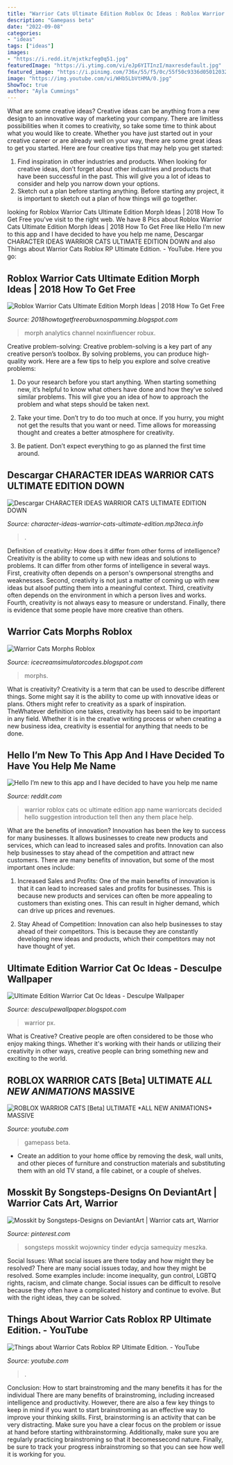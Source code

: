 ```yaml
---
title: "Warrior Cats Ultimate Edition Roblox Oc Ideas : Roblox Warrior Cats [beta] Ultimate *all New Animations* Massive"
description: "Gamepass beta"
date: "2022-09-08"
categories:
- "ideas"
tags: ["ideas"]
images:
- "https://i.redd.it/mjxtkzfeg0q51.jpg"
featuredImage: "https://i.ytimg.com/vi/eJp6YITInzI/maxresdefault.jpg"
featured_image: "https://i.pinimg.com/736x/55/f5/0c/55f50c9336d05012032e3fad6cc26155.jpg"
image: "https://img.youtube.com/vi/WHb5LbVtHMA/0.jpg"
ShowToc: true
author: "Ayla Cummings"
---
```



What are some creative ideas?
Creative ideas can be anything from a new design to an innovative way of marketing your company. There are limitless possibilities when it comes to creativity, so take some time to think about what you would like to create. Whether you have just started out in your creative career or are already well on your way, there are some great ideas to get you started. Here are four creative tips that may help you get started: 
1. Find inspiration in other industries and products. When looking for creative ideas, don’t forget about other industries and products that have been successful in the past. This will give you a lot of ideas to consider and help you narrow down your options. 
2. Sketch out a plan before starting anything. Before starting any project, it is important to sketch out a plan of how things will go together.

	

		
looking for Roblox Warrior Cats Ultimate Edition Morph Ideas | 2018 How To Get Free you've visit to the right web. We have 8 Pics about Roblox Warrior Cats Ultimate Edition Morph Ideas | 2018 How To Get Free like Hello I’m new to this app and I have decided to have you help me name, Descargar CHARACTER IDEAS WARRIOR CATS ULTIMATE EDITION DOWN and also Things about Warrior Cats Roblox RP Ultimate Edition. - YouTube. Here you go:
		
    
## Roblox Warrior Cats Ultimate Edition Morph Ideas | 2018 How To Get Free

<img loading=lazy src="https://i.ytimg.com/vi/eJp6YITInzI/maxresdefault.jpg" onerror="this.onerror=null;this.src='https://tse3.mm.bing.net/th?id=OIP.v0Ao6L4rJ5Zmgumyd4KVHwHaEK&amp;pid=15.1';" alt="Roblox Warrior Cats Ultimate Edition Morph Ideas | 2018 How To Get Free">

_Source: 2018howtogetfreerobuxnospamming.blogspot.com_

>morph analytics channel noxinfluencer robux. 

	

Creative problem-solving:
Creative problem-solving is a key part of any creative person’s toolbox. By solving problems, you can produce high-quality work. Here are a few tips to help you explore and solve creative problems:
1) Do your research before you start anything. When starting something new, it’s helpful to know what others have done and how they’ve solved similar problems. This will give you an idea of how to approach the problem and what steps should be taken next.

2) Take your time. Don’t try to do too much at once. If you hurry, you might not get the results that you want or need. Time allows for moreassing thought and creates a better atmosphere for creativity.

3) Be patient. Don’t expect everything to go as planned the first time around.

    
## Descargar CHARACTER IDEAS WARRIOR CATS ULTIMATE EDITION DOWN

<img loading=lazy src="https://img.youtube.com/vi/WHb5LbVtHMA/0.jpg" onerror="this.onerror=null;this.src='https://tse3.mm.bing.net/th?id=OIP.jR8Pd8_QY967EvdQW2luQwHaFj&amp;pid=15.1';" alt="Descargar CHARACTER IDEAS WARRIOR CATS ULTIMATE EDITION DOWN">

_Source: character-ideas-warrior-cats-ultimate-edition.mp3teca.info_

>. 

	

Definition of creativity: How does it differ from other forms of intelligence?
Creativity is the ability to come up with new ideas and solutions to problems. It can differ from other forms of intelligence in several ways. First, creativity often depends on a person's ownpersonal strengths and weaknesses. Second, creativity is not just a matter of coming up with new ideas but alsoof putting them into a meaningful context. Third, creativity often depends on the environment in which a person lives and works. Fourth, creativity is not always easy to measure or understand. Finally, there is evidence that some people have more creative than others.

    
## Warrior Cats Morphs Roblox

<img loading=lazy src="https://lh5.googleusercontent.com/proxy/ekagkxMymmkpRWUa6EXna688rdZyRvrAgCHS5685Hr1AN64Txank2g9RyZ5Foli0M6SrsVr2HBcHqc7UwDzJp6wlKj07NXe0pQtFPHx99AyMXXgjlwfyLd9ULwyOvb0956xuw_YfkKijbhGvA0h33ZigbmHurT-MvioLff3NWQLnV88pZT3YcDS06Slp2bVSoqBj8FEqwf-gR9s=w1200-h630-p-k-no-nu" onerror="this.onerror=null;this.src='https://tse2.mm.bing.net/th?id=OIP.vfDCoSBdRhUTt3Z1qwSdYQHaFj&amp;pid=15.1';" alt="Warrior Cats Morphs Roblox">

_Source: icecreamsimulatorcodes.blogspot.com_

>morphs. 

	

What is creativity?
Creativity is a term that can be used to describe different things. Some might say it is the ability to come up with innovative ideas or plans. Others might refer to creativity as a spark of inspiration. TheWhatever definition one takes, creativity has been said to be important in any field. Whether it is in the creative writing process or when creating a new business idea, creativity is essential for anything that needs to be done.

    
## Hello I’m New To This App And I Have Decided To Have You Help Me Name

<img loading=lazy src="https://i.redd.it/mjxtkzfeg0q51.jpg" onerror="this.onerror=null;this.src='https://tse2.mm.bing.net/th?id=OIP.7oro1g3MxugArnIJ_-uHTwHaFj&amp;pid=15.1';" alt="Hello I’m new to this app and I have decided to have you help me name">

_Source: reddit.com_

>warrior roblox cats oc ultimate edition app name warriorcats decided hello suggestion introduction tell then any them place help. 

	

What are the benefits of innovation?
Innovation has been the key to success for many businesses. It allows businesses to create new products and services, which can lead to increased sales and profits. Innovation can also help businesses to stay ahead of the competition and attract new customers.
There are many benefits of innovation, but some of the most important ones include:

1) Increased Sales and Profits: One of the main benefits of innovation is that it can lead to increased sales and profits for businesses. This is because new products and services can often be more appealing to customers than existing ones. This can result in higher demand, which can drive up prices and revenues.

2) Stay Ahead of Competition: Innovation can also help businesses to stay ahead of their competitors. This is because they are constantly developing new ideas and products, which their competitors may not have thought of yet.

    
## Ultimate Edition Warrior Cat Oc Ideas - Desculpe Wallpaper

<img loading=lazy src="https://i.ytimg.com/vi/Wp-2AXJbNQI/maxresdefault.jpg" onerror="this.onerror=null;this.src='https://tse1.mm.bing.net/th?id=OIP.NM6aK2uDf96X-45OCAck8QHaEK&amp;pid=15.1';" alt="Ultimate Edition Warrior Cat Oc Ideas - Desculpe Wallpaper">

_Source: desculpewallpaper.blogspot.com_

>warrior px. 

	

What is Creative?
Creative people are often considered to be those who enjoy making things. Whether it's working with their hands or utilizing their creativity in other ways, creative people can bring something new and exciting to the world.

    
## ROBLOX WARRIOR CATS [Beta] ULTIMATE *ALL NEW ANIMATIONS* MASSIVE

<img loading=lazy src="https://i.ytimg.com/vi/jcQ4tbP7Lls/maxresdefault.jpg" onerror="this.onerror=null;this.src='https://tse4.mm.bing.net/th?id=OIP.tZeKbv--1MEeq091kBg2EAHaEK&amp;pid=15.1';" alt="ROBLOX WARRIOR CATS [Beta] ULTIMATE *ALL NEW ANIMATIONS* MASSIVE">

_Source: youtube.com_

>gamepass beta. 

	

- Create an addition to your home office by removing the desk, wall units, and other pieces of furniture and construction materials and substituting them with an old TV stand, a file cabinet, or a couple of shelves.

    
## Mosskit By Songsteps-Designs On DeviantArt | Warrior Cats Art, Warrior

<img loading=lazy src="https://i.pinimg.com/736x/55/f5/0c/55f50c9336d05012032e3fad6cc26155.jpg" onerror="this.onerror=null;this.src='https://tse3.mm.bing.net/th?id=OIP.Tgb2Vt3PmgGBLW3Vf8UukwHaGa&amp;pid=15.1';" alt="Mosskit by Songsteps-Designs on DeviantArt | Warrior cats art, Warrior">

_Source: pinterest.com_

>songsteps mosskit wojownicy tinder edycja samequizy meszka. 

	

Social Issues: What social issues are there today and how might they be resolved?
There are many social issues today, and how they might be resolved. Some examples include: income inequality, gun control, LGBTQ rights, racism, and climate change. Social issues can be difficult to resolve because they often have a complicated history and continue to evolve. But with the right ideas, they can be solved.

    
## Things About Warrior Cats Roblox RP Ultimate Edition. - YouTube

<img loading=lazy src="https://i.ytimg.com/vi/3nbaVHT1GLE/maxresdefault.jpg" onerror="this.onerror=null;this.src='https://tse2.mm.bing.net/th?id=OIP.m5GhwZZcFk2awNVrqJcuwAHaEK&amp;pid=15.1';" alt="Things about Warrior Cats Roblox RP Ultimate Edition. - YouTube">

_Source: youtube.com_

>. 

	

Conclusion: How to start brainstroming and the many benefits it has for the individual
There are many benefits of brainstroming, including increased intelligence and productivity. However, there are also a few key things to keep in mind if you want to start brainstroming as an effective way to improve your thinking skills. First, brainstorming is an activity that can be very distracting. Make sure you have a clear focus on the problem or issue at hand before starting withbrainstorming. Additionally, make sure you are regularly practicing brainstroming so that it becomessecond nature. Finally, be sure to track your progress inbrainstroming so that you can see how well it is working for you.

